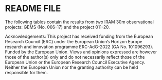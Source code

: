 # README FILE
The following tables contain the results from two IRAM 30m observational projects: GEMS (No. 006-17) and the project  011-20. 

Acknowledgements:
This project has received funding from the European Research Council (ERC) under the European Union$’$s Horizon Europe research and innovation programme ERC-AdG-2022 (GA No. 101096293). Funded by the European Union. Views and opinions expressed are however those of the author(s) only and do not necessarily reflect those of the European Union or the European Research Council Executive Agency. Neither the European Union nor the granting authority can be held responsible for them.
